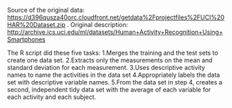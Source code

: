 Source of the original data: https://d396qusza40orc.cloudfront.net/getdata%2Fprojectfiles%2FUCI%20HAR%20Dataset.zip .
Original description: http://archive.ics.uci.edu/ml/datasets/Human+Activity+Recognition+Using+Smartphones

The R script did these five tasks:
1.Merges the training and the test sets to create one data set.
2.Extracts only the measurements on the mean and standard deviation for each measurement. 
3.Uses descriptive activity names to name the activities in the data set
4.Appropriately labels the data set with descriptive variable names. 
5.From the data set in step 4, creates a second, independent tidy data set with the average of each variable for each activity and each subject.


